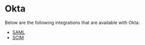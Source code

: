 [title]: # (Okta)
[tags]: # (introduction)
[priority]: # (1)
# Okta

Below are the following integrations that are available with Okta:

* [SAML](saml/index.md)
* [SCIM](scim/index.md)
